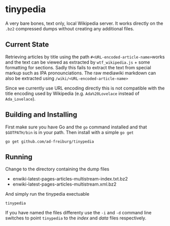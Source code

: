# tinypedia
A very bare bones, text only, local Wikipedia server. It works directly on the
`.bz2` compressed dumps without creating any additional files.

## Current State
Retrieving articles by title using the path `#<URL-encoded-article-name>`works
and the text can be viewed as extracted by `wtf_wikipedia.js` + some formatting
for sections. Sadly this fails to extract the text from special markup such as
IPA pronounciations. The raw mediawiki markdown can also be extracted using
`/wiki/<URL-encoded-article-name>`

Since we currently use URL encoding directly this is not compatible with the
title encoding used by Wikipedia (e.g. `Ada%20Lovelace` instead of `Ada_Lovelace`).

## Building and Installing
First make sure you have Go and the `go` command installed and that
`$GOTPATH/bin` is in your path. Then install with a simple `go get`

    go get github.com/ad-freiburg/tinypedia

## Running
Change to the directory containing the dump files

* enwiki-latest-pages-articles-multistream-index.txt.bz2
* enwiki-latest-pages-articles-multistream.xml.bz2

And simply run the tinypedia exectuable

    tinypedia

If you have named the files differenty use the `-i` and `-d` command line
switches to point `tinypedia` to the _index_ and _data_ files respectively.
